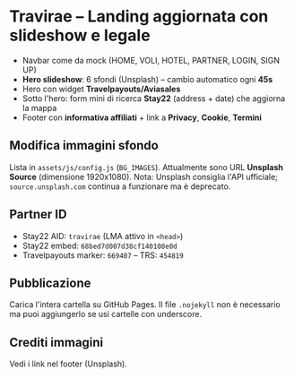 
# Travirae – Landing aggiornata con slideshow e legale

- Navbar come da mock (HOME, VOLI, HOTEL, PARTNER, LOGIN, SIGN UP)
- **Hero slideshow**: 6 sfondi (Unsplash) – cambio automatico ogni **45s**
- Hero con widget **Travelpayouts/Aviasales**
- Sotto l'hero: form mini di ricerca **Stay22** (address + date) che aggiorna la mappa
- Footer con **informativa affiliati** + link a **Privacy**, **Cookie**, **Termini**

## Modifica immagini sfondo
Lista in `assets/js/config.js` (`BG_IMAGES`). Attualmente sono URL **Unsplash Source** (dimensione 1920x1080).
Nota: Unsplash consiglia l'API ufficiale; `source.unsplash.com` continua a funzionare ma è deprecato.

## Partner ID
- Stay22 AID: `travirae` (LMA attivo in `<head>`)
- Stay22 embed: `68bed7d007d38cf140108e0d`
- Travelpayouts marker: `669407` – TRS: `454819`

## Pubblicazione
Carica l'intera cartella su GitHub Pages. Il file `.nojekyll` non è necessario ma puoi aggiungerlo se usi cartelle con underscore.

## Crediti immagini
Vedi i link nel footer (Unsplash).
